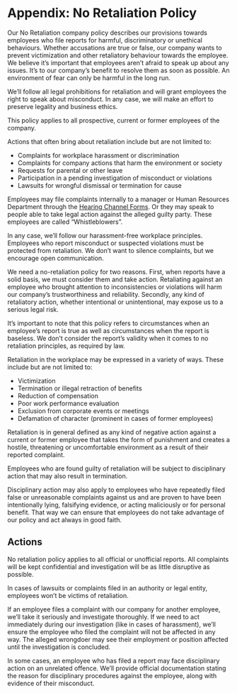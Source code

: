 # Appendix: No Retaliation Policy

Our No Retaliation company policy describes our provisions towards employees who file reports for harmful, discriminatory or unethical behaviours. Whether accusations are true or false, our company wants to prevent victimization and other retaliatory behaviour towards the employee. We believe it’s important that employees aren’t afraid to speak up about any issues. It’s to our company’s benefit to resolve them as soon as possible. An environment of fear can only be harmful in the long run.

We’ll follow all legal prohibitions for retaliation and will grant employees the right to speak about misconduct. In any case, we will make an effort to preserve legality and business ethics.

This policy applies to all prospective, current or former employees of the company.

Actions that often bring about retaliation include but are not limited to:

* Complaints for workplace harassment or discrimination
* Complaints for company actions that harm the environment or society
* Requests for parental or other leave
* Participation in a pending investigation of misconduct or violations
* Lawsuits for wrongful dismissal or termination for cause

Employees may file complaints internally to a manager or Human Resources Department through the [Hearing Channel Forms](https://docs.google.com/forms/d/e/1FAIpQLSc9HlJ3abk2Vwvebfhot5SyRQfluERaG27oAVo\_hXOO02y4Hw/viewform). Or they may speak to people able to take legal action against the alleged guilty party. These employees are called “Whistleblowers”.

In any case, we’ll follow our harassment-free workplace principles. Employees who report misconduct or suspected violations must be protected from retaliation. We don’t want to silence complaints, but we encourage open communication.

We need a no-retaliation policy for two reasons. First, when reports have a solid basis, we must consider them and take action. Retaliating against an employee who brought attention to inconsistencies or violations will harm our company’s trustworthiness and reliability. Secondly, any kind of retaliatory action, whether intentional or unintentional, may expose us to a serious legal risk.

It’s important to note that this policy refers to circumstances when an employee’s report is true as well as circumstances when the report is baseless. We don’t consider the report’s validity when it comes to no retaliation principles, as required by law.

Retaliation in the workplace may be expressed in a variety of ways. These include but are not limited to:

* Victimization
* Termination or illegal retraction of benefits
* Reduction of compensation
* Poor work performance evaluation
* Exclusion from corporate events or meetings
* Defamation of character (prominent in cases of former employees)

Retaliation is in general defined as any kind of negative action against a current or former employee that takes the form of punishment and creates a hostile, threatening or uncomfortable environment as a result of their reported complaint.

Employees who are found guilty of retaliation will be subject to disciplinary action that may also result in termination.

Disciplinary action may also apply to employees who have repeatedly filed false or unreasonable complaints against us and are proven to have been intentionally lying, falsifying evidence, or acting maliciously or for personal benefit. That way we can ensure that employees do not take advantage of our policy and act always in good faith.

## Actions

No retaliation policy applies to all official or unofficial reports. All complaints will be kept confidential and investigation will be as little disruptive as possible.

In cases of lawsuits or complaints filed in an authority or legal entity, employees won’t be victims of retaliation.

If an employee files a complaint with our company for another employee, we’ll take it seriously and investigate thoroughly. If we need to act immediately during our investigation (like in cases of harassment), we’ll ensure the employee who filed the complaint will not be affected in any way. The alleged wrongdoer may see their employment or position affected until the investigation is concluded.

In some cases, an employee who has filed a report may face disciplinary action on an unrelated offence. We’ll provide official documentation stating the reason for disciplinary procedures against the employee, along with evidence of their misconduct.
